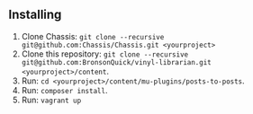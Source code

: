 ## Installing 

1. Clone Chassis: `git clone --recursive git@github.com:Chassis/Chassis.git <yourproject>`
2. Clone this repository: `git clone --recursive git@github.com:BronsonQuick/vinyl-librarian.git <yourproject>/content`.
3. Run: `cd <yourproject>/content/mu-plugins/posts-to-posts`.
4. Run: `composer install`.
5. Run: `vagrant up`
